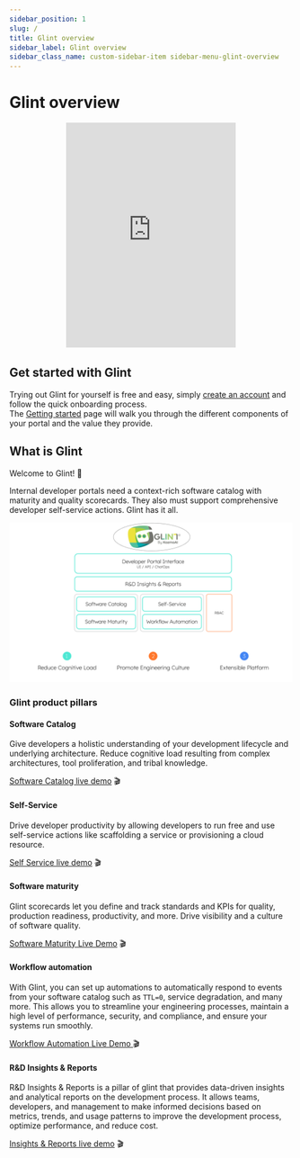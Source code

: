 ```yaml
---
sidebar_position: 1
slug: /
title: Glint overview
sidebar_label: Glint overview
sidebar_class_name: custom-sidebar-item sidebar-menu-glint-overview
---
```


# Glint overview

<center>

<iframe width="60%" height="400" src="https://www.youtube.com/embed/z2kR9HSRIpQ" title="YouTube video player" frameborder="0" allow="accelerometer; autoplay; clipboard-write; encrypted-media; gyroscope; picture-in-picture; web-share" allowfullscreen allow="fullscreen;"></iframe>

</center>

## Get started with Glint

Trying out Glint for yourself is free and easy, simply [create an account](https://app.useglint.io) and follow the quick onboarding process.  
The [Getting started](/quickstart) page will walk you through the different components of your portal and the value they provide.

## What is Glint

Welcome to Glint! :wave:

Internal developer portals need a context-rich software catalog with maturity and quality scorecards. They also must support comprehensive developer self-service actions. Glint has it all.

![Developer Platform complete vision](../static/img/glint-overview/glint-stack.png)

### Glint product pillars

#### Software Catalog

Give developers a holistic understanding of your development lifecycle and underlying architecture. Reduce cognitive load resulting from complex architectures, tool proliferation, and tribal knowledge.

[Software Catalog live demo](https://demo.useglint.io/service_catalog) 🎬

#### Self-Service

Drive developer productivity by allowing developers to run free and use self-service actions like scaffolding a service or provisioning a cloud resource.

[Self Service live demo](https://demo.useglint.io/self-serve) 🎬

#### Software maturity

Glint scorecards let you define and track standards and KPIs for quality, production readiness, productivity, and more. Drive visibility and a culture of software quality.

[Software Maturity Live Demo](https://demo.useglint.io/serviceEntity?identifier=authentication&activeTab=5) 🎬

#### Workflow automation

With Glint, you can set up automations to automatically respond to events from your software catalog such as `TTL=0`, service degradation, and many more. This allows you to streamline your engineering processes, maintain a high level of performance, security, and compliance, and ensure your systems run smoothly.

[Workflow Automation Live Demo ](https://demo.useglint.io/self-serve) 🎬

#### R&D Insights & Reports

R&D Insights & Reports is a pillar of glint that provides data-driven insights and analytical reports on the development process. It allows teams, developers, and management to make informed decisions based on metrics, trends, and usage patterns to improve the development process, optimize performance, and reduce cost.

[Insights & Reports live demo](https://demo.useglint.io/svp_engineering) 🎬
